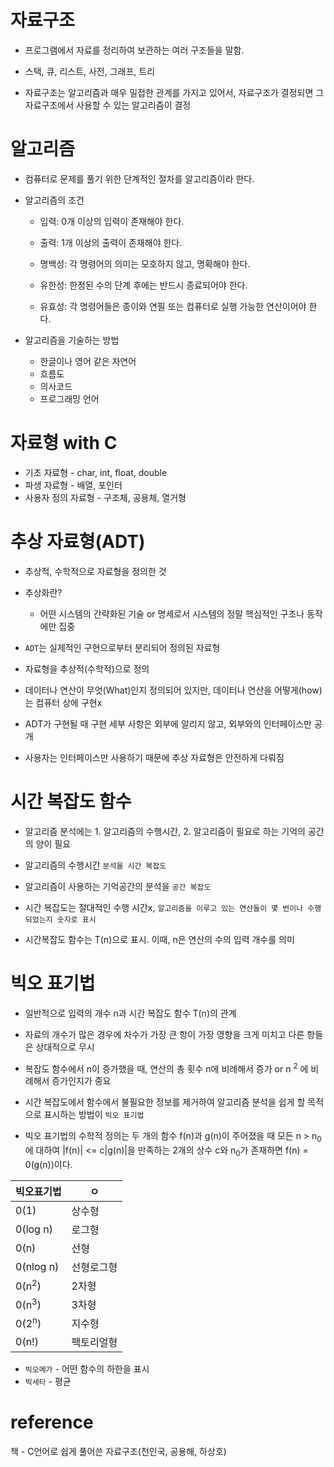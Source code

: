 # 자료구조
- 프로그램에서 자료를 정리하여 보관하는 여러 구조들을 말함.

- 스택, 큐, 리스트, 사전, 그래프, 트리
- 자료구조는 알고리즘과 매우 밀접한 관계를 가지고 있어서, 자료구조가 결정되면 그 자료구조에서 사용할 수 있는 알고리즘이 결정

# 알고리즘
- 컴퓨터로 문제를 풀기 위한 단계적인 절차를 알고리즘이라 한다.

- 알고리즘의 조건
  - 입력:   0개 이상의 입력이 존재해야 한다.
 
  - 출력:   1개 이상의 출력이 존재해야 한다.
  - 명백성: 각 명령어의 의미는 모호하지 않고, 명확해야 한다.
  - 유한성: 한정된 수의 단계 후에는 반드시 종료되어야 한다.
  - 유효성: 각 명령어들은 종이와 연필 또는 컴퓨터로 실행 가능한 연산이어야 한다.
- 알고리즘을 기술하는 방법
  - 한글이나 영어 같은 자연어
  - 흐름도
  - 의사코드
  - 프로그래밍 언어

# 자료형 with C
- 기초 자료형 - char, int, float, double
- 파생 자료형 - 배열, 포인터
- 사용자 정의 자료형 - 구조체, 공용체, 열거형

# 추상 자료형(ADT)
- 추상적, 수학적으로 자료형을 정의한 것
- 추상화란?
  -  어떤 시스템의 간략화된 기술 or 명세로서 시스템의 정말 핵심적인 구조나 동작에만 집중

- `ADT`는 실제적인 구현으로부터 분리되어 정의된 자료형
- 자료형을 추상적(수학적)으로 정의
- 데이터나 연산이 무엇(What)인지 정의되어 있지만, 데이터나 연산을 어떻게(how)는 컴퓨터 상에 구현x
- ADT가 구현될 때 구현 세부 사항은 외부에 알리지 않고, 외부와의 인터페이스만 공개
- 사용자는 인터페이스만 사용하기 때문에 추상 자료형은 안전하게 다뤄짐

# 시간 복잡도 함수 
- 알고리즘 분석에는 1. 알고리즘의 수행시간, 2. 알고리즘이 필요로 하는 기억의 공간의 양이 필요

- 알고리즘의 수행시간 `분석을 시간 복잡도`
- 알고리즘이 사용하는 기억공간의 분석을 `공간 복잡도`
- 시간 복잡도는 절대적인 수행 시간x, `알고리즘을 이루고 있는 연산들이 몇 번이나 수행되었는지 숫자로 표시`
- 시간복잡도 함수는 T(n)으로 표시. 이때, n은 연산의 수의 입력 개수를 의미

# 빅오 표기법
- 일반적으로 입력의 개수 n과 시간 복잡도 함수 T(n)의 관계

- 자료의 개수가 많은 경우에 차수가 가장 큰 항이 가장 영향을 크게 미치고 다른 항들은 상대적으로 무시
- 복잡도 함수에서 n이 증가했을 때, 연산의 총 횟수 n에 비례해서 증가 or n <sup>2</sup> 에 비례해서 증가인지가 중요
- 시간 복잡도에서 함수에서 불필요한 정보를 제거하여 알고리즘 분석을 쉽게 할 목적으로 표시하는 방법이 `빅오 표기법`
- 빅오 표기법의 수학적 정의는 두 개의 함수 f(n)과 g(n)이 주어졌을 때 모든 n > n<sub>0</sub>에 대하여 |f(n)| <= c|g(n)|을 만족하는 2개의 상수 c와 n<sub>0</sub>가 존재하면 f(n) = 0(g(n))이다.

빅오표기법|ㅇ 
--|--
0(1)|상수형
0(log n)|로그형
0(n)|선형
0(nlog n)|선형로그형
0(n<sup>2</sup>)|2차형
0(n<sup>3</sup>)|3차형
0(2<sup>n</sup>)|지수형
0(n!)|팩토리얼형

- `빅오메가` - 어떤 함수의 하한을 표시
- `빅세타` - 평균


# reference
책 - C언어로 쉽게 풀어쓴 자료구조(천인국, 공용해, 하상호)<br>
